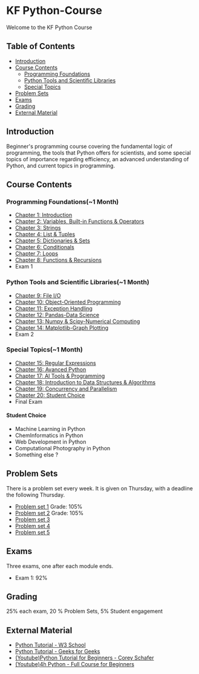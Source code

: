 # KF Python-Course

Welcome to the KF Python Course

## Table of Contents

- [Introduction](#the-ultimate-python-course)
- [Course Contents](#course-contents)
    - [Programming Foundations](#foundations)
    - [Python Tools and Scientific Libraries](#python)
    - [Special Topics](#special)
- [Problem Sets](#problem-sets)
- [Exams](#exams)
- [Grading](#grading)
- [External Material](#external-material)

## Introduction

Beginner's programming course covering the fundamental logic of programming, the tools that Python offers for scientists, and some special topics of importance regarding efficiency, an advanced understanding of Python, and current topics in programming.

## Course Contents

### Programming Foundations(~1 Month)

- [Chapter 1: Introduction](Week-1/Lecture-1.ipynb)
- [Chapter 2: Variables, Built-in Functions & Operators](Week-1/Lecture-2.ipynb)
- [Chapter 3: Strings](Week-2/Lecture-3.ipynb)
- [Chapter 4: List & Tuples](Week-2/Lecture-4.ipynb)
- [Chapter 5: Dictionaries & Sets](Week-3/Lecture-5.ipynb)
- [Chapter 6: Conditionals](Week-3/Lecture-6.ipynb)
- [Chapter 7: Loops](Week-4/Lecture-7.ipynb)
- [Chapter 8: Functions & Recursions](Week-4/Lecture-8.ipynb)
- Exam 1

### Python Tools and Scientific Libraries(~1 Month)

- [Chapter 9: File I/O](Week-5/Lecture-9.ipynb)
- [Chapter 10: Object-Oriented Programming](Week-6/Lecture-9.ipynb)
- [Chapter 11: Exception Handling](Week-6/Lecture-11.ipynb)
- [Chapter 12: Pandas-Data Science](#chapter12)
- [Chapter 13: Numpy & Scipy-Numerical Computing](#chapter13)
- [Chapter 14: Matplotlib-Graph Plotting](#chapter14)
- Exam 2

### Special Topics(~1 Month)

- [Chapter 15: Regular Expressions](#chapter15)
- [Chapter 16: Avanced Python](#chapter16)
- [Chapter 17: AI Tools & Programming](#chapter17)
- [Chapter 18: Introduction to Data Structures & Algorithms](#chapter18)
- [Chapter 19: Concurrency and Parallelism](#chapter19)
- [Chapter 20: Student Choice](#chapter20)
- Final Exam

#### Student Choice

- Machine Learning in Python
- ChemInformatics in Python
- Web Development in Python
- Computational Photography in Python   
- Something else ?

## Problem Sets

There is a problem set every week. It is given on Thursday, with a deadline the following Thursday.

- [Problem set 1](Week-1/problem-set.ipynb)  Grade: 105%
- [Problem set 2](Week-2/problem-set-W2.ipynb) Grade: 105%
- [Problem set 3](Week-3/problem-set-W3.ipynb)
- [Problem set 4](Week-4/problem-set-W4.ipynb)
- [Problem set 5](Week-6/problem-set-W5.ipynb)

## Exams

Three exams, one after each module ends.

- Exam 1: 92%

## Grading

25% each exam, 20 % Problem Sets, 5% Student engagement

## External Material

- [Python Tutorial - W3 School](https://www.w3schools.com/python/default.asp)
- [Python Tutorial - Geeks for Geeks](https://www.geeksforgeeks.org/python-programming-language-tutorial/?ref=shm)
- [(Youtube)Python Tutorial for Beginners - Corey Schafer](https://www.youtube.com/watch?v=YYXdXT2l-Gg&list=PL-osiE80TeTskrapNbzXhwoFUiLCjGgY7)
- [(Youtube)4h Python - Full Course for Beginners](https://www.youtube.com/watch?v=rfscVS0vtbw)
